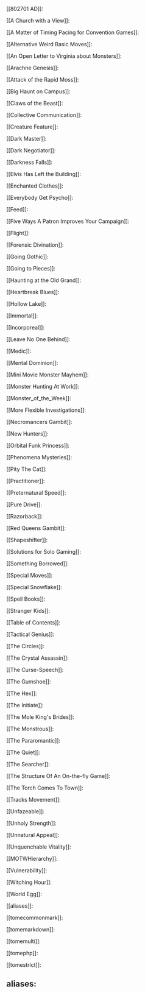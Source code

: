 [[802701 AD]]:

[[A Church with a View]]:

[[A Matter of Timing Pacing for Convention Games]]:

[[Alternative Weird Basic Moves]]:

[[An Open Letter to Virginia about Monsters]]:

[[Arachne Genesis]]:

[[Attack of the Rapid Moss]]:

[[Big Haunt on Campus]]:

[[Claws of the Beast]]:

[[Collective Communication]]:

[[Creature Feature]]:

[[Dark Master]]:

[[Dark Negotiator]]:

[[Darkness Falls]]:

[[Elvis Has Left the Building]]:

[[Enchanted Clothes]]:

[[Everybody Get Psycho]]:

[[Feed]]:

[[Five Ways A Patron Improves Your Campaign]]:

[[Flight]]:

[[Forensic Divination]]:

[[Going Gothic]]:

[[Going to Pieces]]:

[[Haunting at the Old Grand]]:

[[Heartbreak Blues]]:

[[Hollow Lake]]:

[[Immortal]]:

[[Incorporeal]]:

[[Leave No One Behind]]:

[[Medic]]:

[[Mental Dominion]]:

[[Mini Movie Monster Mayhem]]:

[[Monster Hunting At Work]]:

[[Monster_of_the_Week]]:

[[More Flexible Investigations]]:

[[Necromancers Gambit]]:

[[New Hunters]]:

[[Orbital Funk Princess]]:

[[Phenomena Mysteries]]:

[[Pity The Cat]]:

[[Practitioner]]:

[[Preternatural Speed]]:

[[Pure Drive]]:

[[Razorback]]:

[[Red Queens Gambit]]:

[[Shapeshifter]]:

[[Solutions for Solo Gaming]]:

[[Something Borrowed]]:

[[Special Moves]]:

[[Special Snowflake]]:

[[Spell Books]]:

[[Stranger Kids]]:

[[Table of Contents]]:

[[Tactical Genius]]:

[[The Circles]]:

[[The Crystal Assassin]]:

[[The Curse-Speech]]:

[[The Gumshoe]]:

[[The Hex]]:

[[The Initiate]]:

[[The Mole King's Brides]]:

[[The Monstrous]]:

[[The Pararomantic]]:

[[The Quiet]]:

[[The Searcher]]:

[[The Structure Of An On-the-fly Game]]:

[[The Torch Comes To Town]]:

[[Tracks Movement]]:

[[Unfazeable]]:

[[Unholy Strength]]:

[[Unnatural Appeal]]:

[[Unquenchable Vitality]]:

[[MOTWHierarchy]]:

[[Vulnerability]]:

[[Witching Hour]]:

[[World Egg]]:

[[aliases]]:

[[tomecommonmark]]:

[[tomemarkdown]]:

[[tomemulti]]:

[[tomephp]]:

[[tomestrict]]:

aliases:
- 